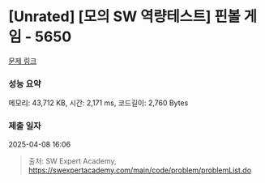 # [Unrated] [모의 SW 역량테스트] 핀볼 게임 - 5650 

[문제 링크](https://swexpertacademy.com/main/code/problem/problemDetail.do?contestProbId=AWXRF8s6ezEDFAUo) 

### 성능 요약

메모리: 43,712 KB, 시간: 2,171 ms, 코드길이: 2,760 Bytes

### 제출 일자

2025-04-08 16:06



> 출처: SW Expert Academy, https://swexpertacademy.com/main/code/problem/problemList.do